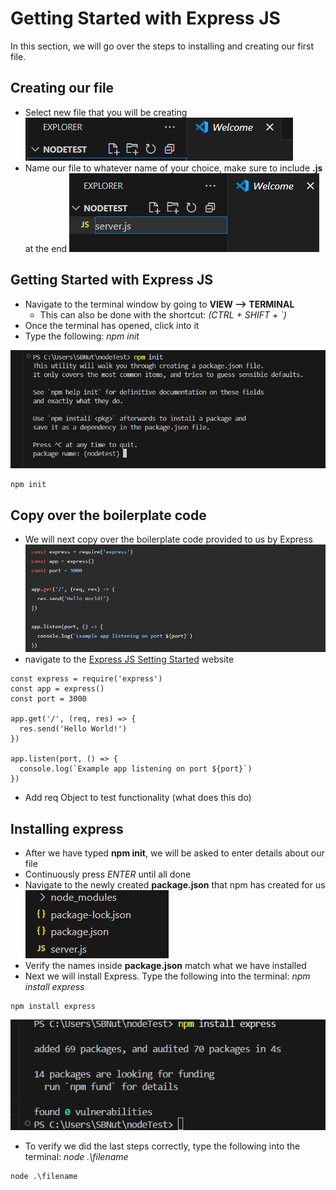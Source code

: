 
# Getting Started with Express JS

In this section, we will go over the steps to installing and creating our first file.

## Creating our file
- Select new file that you will be creating
![NewFile](./Task1/NewFile(1).png)
- Name our file to whatever name of your choice, make sure to include **.js** at the end
![NewFile](./Task1/NameFile(2).png)

## Getting Started with Express JS
- Navigate to the terminal window by going to **VIEW --> TERMINAL**
  - This can also be done with the shortcut: *(CTRL + SHIFT + `)*
- Once the terminal has opened, click into it
- Type the following: *npm init*

![Init](./Task1/npmINIT(4).png)
```
npm init
```

## Copy over the boilerplate code
- We will next copy over the boilerplate code provided to us by Express
![BoilerPlate](./Task1/BoilerPlate(6).png)
- navigate to the [Express JS Setting Started](https://expressjs.com/en/starter/installing.html) website

```
const express = require('express')
const app = express()
const port = 3000

app.get('/', (req, res) => {
  res.send('Hello World!')
})

app.listen(port, () => {
  console.log(`Example app listening on port ${port}`)
})
```
- Add req Object to test functionality (what does this do)



## Installing express
- After we have typed **npm init**, we will be asked to enter details about our file
- Continuously press *ENTER* until all done
- Navigate to the newly created **package.json** that npm has created for us
![package](./Task1/verifyResults(7).png)
- Verify the names inside **package.json** match what we have installed
- Next we will install Express. Type the following into the terminal: *npm install express*
```
npm install express
```
![Express](./Task1/intialization(3).png)
- To verify we did the last steps correctly, type the following into the terminal: *node .\filename*
```
node .\filename
```


